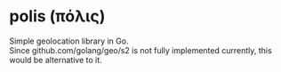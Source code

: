 # polis (πόλις)

Simple geolocation library in Go.  
Since github.com/golang/geo/s2 is not fully implemented currently, this would be alternative to it.  
